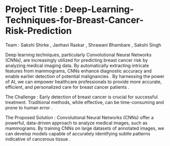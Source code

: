 # Project Title  : Deep-Learning-Techniques-for-Breast-Cancer-Risk-Prediction 
Team  : Sakshi Shirke , Janhavi Raskar , Shrawani Bhambare , Sakshi Singh 


Deep learning techniques, particularly Convolutional Neural Networks (CNNs), are increasingly utilized for predicting breast cancer risk by analyzing medical imaging data. By automatically extracting intricate features from mammograms, CNNs enhance diagnostic accuracy and enable earlier detection of potential malignancies .
By harnessing the power of AI, we can empower healthcare professionals to provide more accurate, efficient, and personalized care for breast cancer patients . 

The Challenge : Early detection of breast cancer is crucial for successful treatment. Traditional methods, while effective, can be time-consuming and prone to human error . 


The Proposed Solution : Convolutional Neural Networks (CNNs) offer a powerful, data-driven approach to analyze medical images, such as mammograms. By training CNNs on large datasets of annotated images, we can develop models capable of accurately identifying subtle patterns indicative of cancerous tissue .
